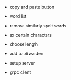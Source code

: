 - copy and paste button
- word list
- remove similarly spelt words
- ax certain characters
- choose length

- add to bitwarden
- setup server
- grpc client
